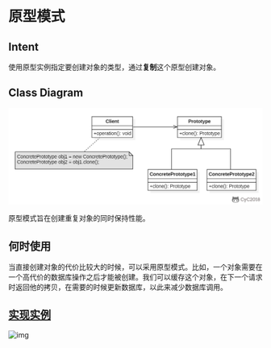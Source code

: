 # 原型模式

## Intent
使用原型实例指定要创建对象的类型，通过**复制**这个原型创建对象。

## Class Diagram

![img](https://github.com/CyC2018/CS-Notes/raw/master/notes/pics/b8922f8c-95e6-4187-be85-572a509afb71.png)



原型模式旨在创建重复对象的同时保持性能。

## 何时使用

当直接创建对象的代价比较大的时候，可以采用原型模式。比如，一个对象需要在一个高代价的数据库操作之后才能被创建。我们可以缓存这个对象，在下一个请求时返回他的拷贝，在需要的时候更新数据库，以此来减少数据库调用。



## [实现实例](http://www.runoob.com/design-pattern/prototype-pattern.html)



![img](http://www.runoob.com/wp-content/uploads/2014/08/prototype_pattern_uml_diagram.jpg)

